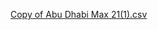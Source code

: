 
[Copy of Abu Dhabi Max 21(1).csv](https://github.com/user-attachments/files/16390919/Copy.of.Abu.Dhabi.Max.21.1.csv)
